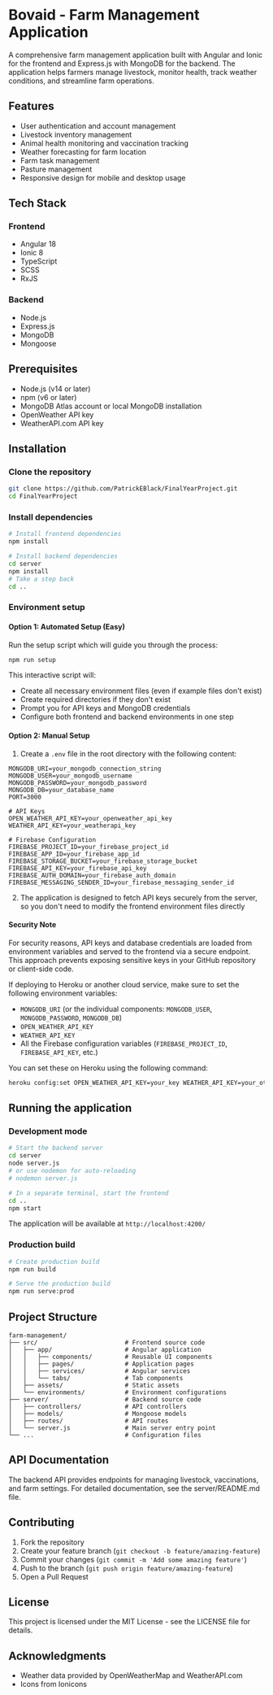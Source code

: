 # Bovaid - Farm Management Application

A comprehensive farm management application built with Angular and Ionic for the frontend and Express.js with MongoDB for the backend. The application helps farmers manage livestock, monitor health, track weather conditions, and streamline farm operations.

## Features

- User authentication and account management
- Livestock inventory management
- Animal health monitoring and vaccination tracking
- Weather forecasting for farm location
- Farm task management
- Pasture management
- Responsive design for mobile and desktop usage

## Tech Stack

### Frontend
- Angular 18
- Ionic 8
- TypeScript
- SCSS
- RxJS

### Backend
- Node.js
- Express.js
- MongoDB
- Mongoose

## Prerequisites

- Node.js (v14 or later)
- npm (v6 or later)
- MongoDB Atlas account or local MongoDB installation
- OpenWeather API key
- WeatherAPI.com API key

## Installation

### Clone the repository
```bash
git clone https://github.com/PatrickEBlack/FinalYearProject.git
cd FinalYearProject
```

### Install dependencies
```bash
# Install frontend dependencies
npm install

# Install backend dependencies
cd server
npm install
# Take a step back
cd ..
```

### Environment setup

#### Option 1: Automated Setup (Easy)

Run the setup script which will guide you through the process:

```bash
npm run setup
```

This interactive script will:
- Create all necessary environment files (even if example files don't exist)
- Create required directories if they don't exist
- Prompt you for API keys and MongoDB credentials
- Configure both frontend and backend environments in one step

#### Option 2: Manual Setup

1. Create a `.env` file in the root directory with the following content:

```
MONGODB_URI=your_mongodb_connection_string
MONGODB_USER=your_mongodb_username
MONGODB_PASSWORD=your_mongodb_password
MONGODB_DB=your_database_name
PORT=3000

# API Keys
OPEN_WEATHER_API_KEY=your_openweather_api_key
WEATHER_API_KEY=your_weatherapi_key

# Firebase Configuration
FIREBASE_PROJECT_ID=your_firebase_project_id
FIREBASE_APP_ID=your_firebase_app_id
FIREBASE_STORAGE_BUCKET=your_firebase_storage_bucket
FIREBASE_API_KEY=your_firebase_api_key
FIREBASE_AUTH_DOMAIN=your_firebase_auth_domain
FIREBASE_MESSAGING_SENDER_ID=your_firebase_messaging_sender_id
```

2. The application is designed to fetch API keys securely from the server, so you don't need to modify the frontend environment files directly

#### Security Note

For security reasons, API keys and database credentials are loaded from environment variables and served to the frontend via a secure endpoint. This approach prevents exposing sensitive keys in your GitHub repository or client-side code.

If deploying to Heroku or another cloud service, make sure to set the following environment variables:
- `MONGODB_URI` (or the individual components: `MONGODB_USER`, `MONGODB_PASSWORD`, `MONGODB_DB`)
- `OPEN_WEATHER_API_KEY`
- `WEATHER_API_KEY`
- All the Firebase configuration variables (`FIREBASE_PROJECT_ID`, `FIREBASE_API_KEY`, etc.)

You can set these on Heroku using the following command:
```bash
heroku config:set OPEN_WEATHER_API_KEY=your_key WEATHER_API_KEY=your_other_key
```

## Running the application

### Development mode

```bash
# Start the backend server
cd server
node server.js
# or use nodemon for auto-reloading
# nodemon server.js

# In a separate terminal, start the frontend
cd ..
npm start
```

The application will be available at `http://localhost:4200/`

### Production build

```bash
# Create production build
npm run build

# Serve the production build
npm run serve:prod
```

## Project Structure

```
farm-management/
├── src/                        # Frontend source code
│   ├── app/                    # Angular application
│   │   ├── components/         # Reusable UI components
│   │   ├── pages/              # Application pages
│   │   ├── services/           # Angular services
│   │   └── tabs/               # Tab components
│   ├── assets/                 # Static assets
│   └── environments/           # Environment configurations
├── server/                     # Backend source code
│   ├── controllers/            # API controllers
│   ├── models/                 # Mongoose models
│   ├── routes/                 # API routes
│   └── server.js               # Main server entry point
└── ...                         # Configuration files
```

## API Documentation

The backend API provides endpoints for managing livestock, vaccinations, and farm settings. For detailed documentation, see the server/README.md file.

## Contributing

1. Fork the repository
2. Create your feature branch (`git checkout -b feature/amazing-feature`)
3. Commit your changes (`git commit -m 'Add some amazing feature'`)
4. Push to the branch (`git push origin feature/amazing-feature`)
5. Open a Pull Request

## License

This project is licensed under the MIT License - see the LICENSE file for details.

## Acknowledgments

- Weather data provided by OpenWeatherMap and WeatherAPI.com
- Icons from Ionicons
